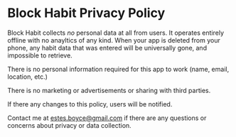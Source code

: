 # Block Habit Privacy Policy

Block Habit collects *no* personal data at all from users. It operates entirely offline with no anayltics of any kind. When your app is deleted from your phone, any habit data that was entered will be universally gone, and impossible to retrieve.

There is no personal information required for this app to work (name, email, location, etc.)

There is no marketing or advertisements or sharing with third parties.

If there any changes to this policy, users will be notified.

Contact me at estes.boyce@gmail.com if there are any questions or concerns about privacy or data collection.